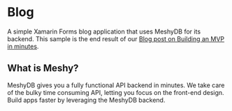 # Blog
A simple Xamarin Forms blog application that uses MeshyDB for its backend. This sample is the end result of our [Blog post on Building an MVP in minutes](https://meshydb.com/blog/creating-an-mvp-in-minutes).

## What is Meshy? 
MeshyDB gives you a fully functional API backend in minutes. We take care of the bulky time consuming API, letting you focus on the front-end design. Build apps faster by leveraging the MeshyDB backend.
